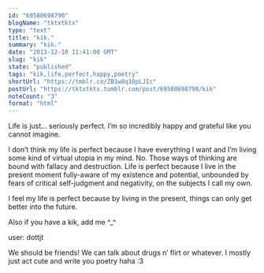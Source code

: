 ```yaml
---
id: "69580698790"
blogName: "tktxtktx"
type: "text"
title: "kik."
summary: "kik."
date: "2013-12-10 11:41:00 GMT"
slug: "kik"
state: "published"
tags: "kik,life,perfect,happy,poetry"
shortUrl: "https://tmblr.co/ZB1w8q10pLJIc"
postUrl: "https://tktxtktx.tumblr.com/post/69580698790/kik"
noteCount: "3"
format: "html"
---
```


Life is just… seriously perfect. I’m so incredibly happy and grateful like you cannot imagine. 

I don’t think my life is perfect because I have everything I want and I’m living some kind of virtual utopia in my mind. No. Those ways of thinking are bound with fallacy and destruction. Life is perfect because I live in the present moment fully-aware of my existence and potential, unbounded by fears of critical self-judgment and negativity, on the subjects I call my own.

I feel my life is perfect because by living in the present, things can only get better into the future. 

Also if you have a kik, add me ^_^

user: dottjt

We should be friends! We can talk about drugs n’ flirt or whatever. I mostly just act cute and write you poetry haha :3